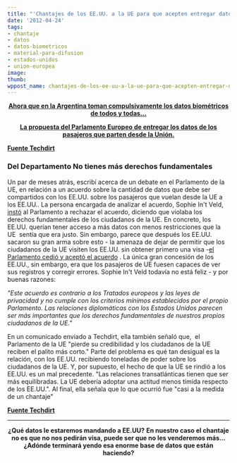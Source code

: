 ```yaml
---
title: "'Chantajes de los EE.UU. a la UE para que acepten entregar datos de pasajeros"
date: '2012-04-24'
tags:
- chantaje
- datos
- datos-biometricos
- material-para-difusion
- estados-unidos
- union-europea
image: 
thumb: 
wppost_name: chantajes-de-los-ee-uu-a-la-ue-para-que-acepten-entregar-datos-de-pasajeros
---
```


<p style="text-align: center;"><strong><a href="https://partidopirata.com.ar/4168/control-para-todos-y-todas-en-ezeiza-todos-sospechosos">Ahora que en la Argentina toman compulsivamente los datos biométricos de todos y todas...</a></strong></p>
<p style="text-align: center;"><strong><a href="https://partidopirata.com.ar/4118/europa-los-diputados-de-nuevo-a-fin-de-darles-los-datos-de-los-pasajeros-aereos-a-ee-uu">La propuesta del Parlamento Europeo de entregar los datos de los pasajeros que parten desde la Unión.</a></strong></p>
<strong><a href="http://www.techdirt.com/articles/20120419/10543518565/us-blackmails-eu-into-agreeing-to-hand-over-passenger-data.shtml" target="_blank">Fuente Techdirt</a></strong>
<h3>Del Departamento No tienes más derechos fundamentales</h3>
Un par de meses atrás, escribí acerca de un debate en el Parlamento de la UE, en relación a un acuerdo sobre la cantidad de datos que debe ser compartidos con los EE.UU. sobre los pasajeros que vuelan desde la UE a los EE.UU.. La persona encargada de analizar el acuerdo, Sophie In't Veld, <a href="http://www.techdirt.com/articles/20120229/04254917913/eu-parliament-urged-to-reject-agreement-with-us-to-hand-over-passenger-data.shtml">instó</a> al Parlamento a rechazar el acuerdo, diciendo que violaba los derechos fundamentales de los ciudadanos de la UE. En concreto, los EE.UU. querían tener acceso a más datos con menos restricciones que la UE  sentía que era justo. Sin embargo, parece que después los EE.UU. sacaron su gran arma sobre esto - la amenaza de dejar de permitir que los ciudadanos de la UE visiten los EE.UU. sin obtener primero una visa -<a href="http://www.washingtonpost.com/world/european-parliament-approves-air-passenger-data-deal-with-the-united-states/2012/04/19/gIQANdKxST_story.html" target="_blank">el Parlamento cedió y aceptó el acuerdo</a> . La única gran concesión de los EE.UU., sin embargo, era que los pasajeros de UE fuesen capaces de ver sus registros y corregir errores. Sophie In't Veld todavía no está feliz - y por buenas razones:

<em>"Este acuerdo es contrario a los Tratados europeos y las leyes de privacidad y no cumple con los criterios mínimos establecidos por el propio Parlamento. Las relaciones diplomáticas con los Estados Unidos parecen ser más importantes que los derechos fundamentales de nuestros propios ciudadanos de la UE."</em>

En un comunicado enviado a Techdirt, ella también señaló que,  el Parlamento de la UE "pierde su credibilidad y los ciudadanos de la UE reciben el palito más corto." Parte del problema es qué tan desigual es la relación, con los EE.UU. recibiendo toneladas de poder sobre los ciudadanos de la UE. Y, por supuesto, el hecho de que la UE se rindió a los EE.UU. es un mal precedente. "Las relaciones transatlánticas tienen que ser más equilibradas. La UE debería adoptar una actitud menos tímida respecto de los EE.UU.". Al final, ella señala que lo que ocurrió fue "casi a la medida de un chantaje"

<strong><a href="http://www.techdirt.com/articles/20120419/10543518565/us-blackmails-eu-into-agreeing-to-hand-over-passenger-data.shtml" target="_blank">Fuente Techdirt</a>
</strong>

<hr />
<p style="text-align: center;"><strong>¿Qué datos le estaremos mandando a EE.UU?</strong>
<strong> En nuestro caso el chantaje no es que no nos pedirán visa, puede ser que no les venderemos más...</strong>
<strong> ¿Adónde terminará yendo esa enorme base de datos que están haciendo?</strong></p>

